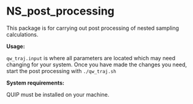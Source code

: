 # NS_post_processing

This package is for carrying out post processing of nested sampling calculations.

**Usage:**

```qw_traj.input``` is where all parameters are located which may need changing for your system.
Once you have made the changes you need, start the post processing with ```./qw_traj.sh```


**System requirements:**

QUIP must be installed on your machine.
